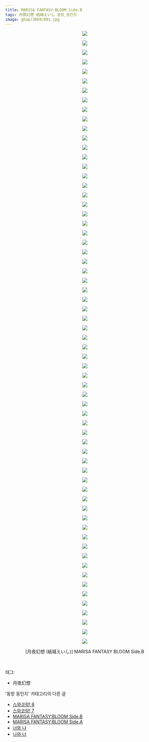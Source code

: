 ```yaml
---
title: MARISA FANTASY:BLOOM Side.B
tags: 月夜幻想 結城えいし 동방_동인지
image: ghap/3869/001.jpg
---
```

<div class="article">
<p style="text-align: center; clear: none; float: none;"><img src="{{ site.nasurl }}/ghap/3869/001.jpg"/></p>
<p style="text-align: center; clear: none; float: none;"><img src="{{ site.nasurl }}/ghap/3869/002.jpg"/></p>
<p style="text-align: center; clear: none; float: none;"><img src="{{ site.nasurl }}/ghap/3869/003.jpg"/></p>
<p style="text-align: center; clear: none; float: none;"><img src="{{ site.nasurl }}/ghap/3869/004.jpg"/></p>
<p style="text-align: center; clear: none; float: none;"><img src="{{ site.nasurl }}/ghap/3869/005.jpg"/></p>
<p style="text-align: center; clear: none; float: none;"><img src="{{ site.nasurl }}/ghap/3869/006.jpg"/></p>
<p style="text-align: center; clear: none; float: none;"><img src="{{ site.nasurl }}/ghap/3869/007.jpg"/></p>
<p style="text-align: center; clear: none; float: none;"><img src="{{ site.nasurl }}/ghap/3869/008.jpg"/></p>
<p style="text-align: center; clear: none; float: none;"><img src="{{ site.nasurl }}/ghap/3869/009.jpg"/></p>
<p style="text-align: center; clear: none; float: none;"><img src="{{ site.nasurl }}/ghap/3869/010.jpg"/></p>
<p style="text-align: center; clear: none; float: none;"><img src="{{ site.nasurl }}/ghap/3869/011.jpg"/></p>
<p style="text-align: center; clear: none; float: none;"><img src="{{ site.nasurl }}/ghap/3869/012.jpg"/></p>
<p style="text-align: center; clear: none; float: none;"><img src="{{ site.nasurl }}/ghap/3869/013.jpg"/></p>
<p style="text-align: center; clear: none; float: none;"><img src="{{ site.nasurl }}/ghap/3869/014.jpg"/></p>
<p style="text-align: center; clear: none; float: none;"><img src="{{ site.nasurl }}/ghap/3869/015.jpg"/></p>
<p style="text-align: center; clear: none; float: none;"><img src="{{ site.nasurl }}/ghap/3869/016.jpg"/></p>
<p style="text-align: center; clear: none; float: none;"><img src="{{ site.nasurl }}/ghap/3869/017.jpg"/></p>
<p style="text-align: center; clear: none; float: none;"><img src="{{ site.nasurl }}/ghap/3869/018.jpg"/></p>
<p style="text-align: center; clear: none; float: none;"><img src="{{ site.nasurl }}/ghap/3869/019.jpg"/></p>
<p style="text-align: center; clear: none; float: none;"><img src="{{ site.nasurl }}/ghap/3869/020.jpg"/></p>
<p style="text-align: center; clear: none; float: none;"><img src="{{ site.nasurl }}/ghap/3869/021.jpg"/></p>
<p style="text-align: center; clear: none; float: none;"><img src="{{ site.nasurl }}/ghap/3869/022.jpg"/></p>
<p style="text-align: center; clear: none; float: none;"><img src="{{ site.nasurl }}/ghap/3869/023.jpg"/></p>
<p style="text-align: center; clear: none; float: none;"><img src="{{ site.nasurl }}/ghap/3869/024.jpg"/></p>
<p style="text-align: center; clear: none; float: none;"><img src="{{ site.nasurl }}/ghap/3869/025.jpg"/></p>
<p style="text-align: center; clear: none; float: none;"><img src="{{ site.nasurl }}/ghap/3869/026.jpg"/></p>
<p style="text-align: center; clear: none; float: none;"><img src="{{ site.nasurl }}/ghap/3869/027.jpg"/></p>
<p style="text-align: center; clear: none; float: none;"><img src="{{ site.nasurl }}/ghap/3869/028.jpg"/></p>
<p style="text-align: center; clear: none; float: none;"><img src="{{ site.nasurl }}/ghap/3869/029.jpg"/></p>
<p style="text-align: center; clear: none; float: none;"><img src="{{ site.nasurl }}/ghap/3869/030.jpg"/></p>
<p style="text-align: center; clear: none; float: none;"><img src="{{ site.nasurl }}/ghap/3869/031.jpg"/></p>
<p style="text-align: center; clear: none; float: none;"><img src="{{ site.nasurl }}/ghap/3869/032.jpg"/></p>
<p style="text-align: center; clear: none; float: none;"><img src="{{ site.nasurl }}/ghap/3869/033.jpg"/></p>
<p style="text-align: center; clear: none; float: none;"><img src="{{ site.nasurl }}/ghap/3869/034.jpg"/></p>
<p style="text-align: center; clear: none; float: none;"><img src="{{ site.nasurl }}/ghap/3869/035.jpg"/></p>
<p style="text-align: center; clear: none; float: none;"><img src="{{ site.nasurl }}/ghap/3869/036.jpg"/></p>
<p style="text-align: center; clear: none; float: none;"><img src="{{ site.nasurl }}/ghap/3869/037.jpg"/></p>
<p style="text-align: center; clear: none; float: none;"><img src="{{ site.nasurl }}/ghap/3869/038.jpg"/></p>
<p style="text-align: center; clear: none; float: none;"><img src="{{ site.nasurl }}/ghap/3869/039.jpg"/></p>
<p style="text-align: center; clear: none; float: none;"><img src="{{ site.nasurl }}/ghap/3869/040.jpg"/></p>
<p style="text-align: center; clear: none; float: none;"><img src="{{ site.nasurl }}/ghap/3869/041.jpg"/></p>
<p style="text-align: center; clear: none; float: none;"><img src="{{ site.nasurl }}/ghap/3869/042.jpg"/></p>
<p style="text-align: center; clear: none; float: none;"><img src="{{ site.nasurl }}/ghap/3869/043.jpg"/></p>
<p style="text-align: center; clear: none; float: none;"><img src="{{ site.nasurl }}/ghap/3869/044.jpg"/></p>
<p style="text-align: center; clear: none; float: none;"><img src="{{ site.nasurl }}/ghap/3869/045.jpg"/></p>
<p style="text-align: center; clear: none; float: none;"><img src="{{ site.nasurl }}/ghap/3869/046.jpg"/></p>
<p style="text-align: center; clear: none; float: none;"><img src="{{ site.nasurl }}/ghap/3869/047.jpg"/></p>
<p style="text-align: center; clear: none; float: none;"><img src="{{ site.nasurl }}/ghap/3869/048.jpg"/></p>
<p style="text-align: center; clear: none; float: none;"><img src="{{ site.nasurl }}/ghap/3869/049.jpg"/></p>
<p style="text-align: center; clear: none; float: none;"><img src="{{ site.nasurl }}/ghap/3869/050.jpg"/></p>
<p style="text-align: center; clear: none; float: none;"><img src="{{ site.nasurl }}/ghap/3869/051.jpg"/></p>
<p style="text-align: center; clear: none; float: none;"><img src="{{ site.nasurl }}/ghap/3869/052.jpg"/></p>
<p style="text-align: center; clear: none; float: none;"><img src="{{ site.nasurl }}/ghap/3869/053.jpg"/></p>
<p style="text-align: center; clear: none; float: none;"><img src="{{ site.nasurl }}/ghap/3869/054.jpg"/></p>
<p style="text-align: center; clear: none; float: none;"><img src="{{ site.nasurl }}/ghap/3869/055.jpg"/></p>
<p style="text-align: center; clear: none; float: none;"><img src="{{ site.nasurl }}/ghap/3869/056.jpg"/></p>
<p style="text-align: center; clear: none; float: none;"><img src="{{ site.nasurl }}/ghap/3869/057.jpg"/></p>
<p style="text-align: center; clear: none; float: none;"><img src="{{ site.nasurl }}/ghap/3869/058.jpg"/></p>
<p style="text-align: center; clear: none; float: none;"><img src="{{ site.nasurl }}/ghap/3869/059.jpg"/></p>
<p style="text-align: center; clear: none; float: none;"><img src="{{ site.nasurl }}/ghap/3869/060.jpg"/></p>
<p style="text-align: center; clear: none; float: none;"><img src="{{ site.nasurl }}/ghap/3869/061.jpg"/></p>
<p style="text-align: center; clear: none; float: none;"><img src="{{ site.nasurl }}/ghap/3869/062.jpg"/></p>
<p style="text-align: center; clear: none; float: none;"><img src="{{ site.nasurl }}/ghap/3869/063.jpg"/></p>
<p style="text-align: center; clear: none; float: none;"><img src="{{ site.nasurl }}/ghap/3869/064.jpg"/></p>
<p style="text-align: center; clear: none; float: none;"><img src="{{ site.nasurl }}/ghap/3869/065.jpg"/></p>
<p style="text-align: center; clear: none; float: none;">[月夜幻想 (結城えいし)] MARISA FANTASY BLOOM Side.B</p>
<p><br/></p>
</div><div class="tagTrail">
<p>태그: </p>
<ul>
<li>月夜幻想</li>
</ul>
</div><div class="another">
<p>'동방 동인지' 카테고리의 다른 글</p>
<ul>
<li><a href="/2017-10-19-ghap_3871">스와코랑! 8</a></li>
<li><a href="/2017-10-19-ghap_3870">스와코랑! 7</a></li>
<li><a href="/2017-10-18-ghap_3869">MARISA FANTASY:BLOOM Side.B</a></li>
<li><a href="/2017-10-18-ghap_3868">MARISA FANTASY:BLOOM Side.A</a></li>
<li><a href="/2017-10-17-ghap_3867">너와 나</a></li>
<li><a href="/2017-10-17-ghap_3866">나와 너</a></li>
</ul>
</div><div class="cb_module cb_fluid">
<div class="cb_wrt cb_profile">
</div><!-- commentList close -->
</div>